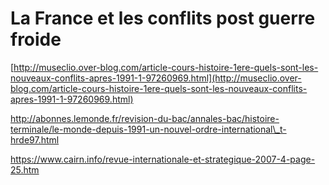 # La France et les conflits post guerre froide

[http://museclio.over-blog.com/article-cours-histoire-1ere-quels-sont-les-nouveaux-conflits-apres-1991-1-97260969.html](http://museclio.over-blog.com/article-cours-histoire-1ere-quels-sont-les-nouveaux-conflits-apres-1991-1-97260969.html)

http://abonnes.lemonde.fr/revision-du-bac/annales-bac/histoire-terminale/le-monde-depuis-1991-un-nouvel-ordre-international\_t-hrde97.html

https://www.cairn.info/revue-internationale-et-strategique-2007-4-page-25.htm



